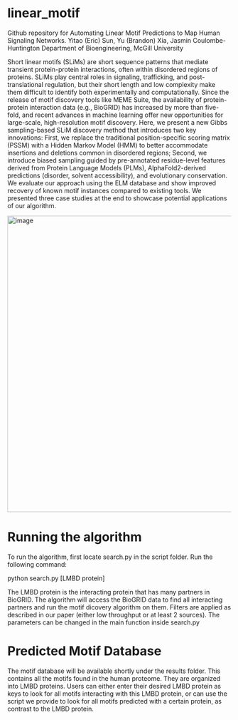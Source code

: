 # linear_motif

Github repository for Automating Linear Motif Predictions to Map Human Signaling Networks.
Yitao (Eric) Sun, Yu (Brandon) Xia, Jasmin Coulombe-Huntington
Department of Bioengineering, McGill University


Short linear motifs (SLiMs) are short sequence patterns that mediate transient protein-protein interactions, often within disordered regions of proteins. SLiMs play central roles in signaling, trafficking, and post-translational regulation, but their short length and low complexity make them difficult to identify both experimentally and computationally. Since the release of motif discovery tools like MEME Suite, the availability of protein-protein interaction data (e.g., BioGRID) has increased by more than five-fold, and recent advances in machine learning offer new opportunities for large-scale, high-resolution motif discovery. Here, we present a new Gibbs sampling-based SLiM discovery method that introduces two key innovations: First, we replace the traditional position-specific scoring matrix (PSSM) with a Hidden Markov Model (HMM) to better accommodate insertions and deletions common in disordered regions; Second, we introduce biased sampling guided by pre-annotated residue-level features derived from Protein Language Models (PLMs), AlphaFold2-derived predictions (disorder, solvent accessibility), and evolutionary conservation. We evaluate our approach using the ELM database and show improved recovery of known motif instances compared to existing tools. We presented three case studies at the end to showcase potential applications of our algorithm. 

<img width="975" height="665" alt="image" src="https://github.com/user-attachments/assets/dbfec2a9-375c-4780-bd26-f3030768b41e" />


# Running the algorithm
To run the algorithm, first locate search.py in the script folder. Run the following command:

python search.py [LMBD protein]

The LMBD protein is the interacting protein that has many partners in BioGRID. The algorithm will access the BioGRID data to find all interacting partners and run the motif dicovery algorithm on them. Filters are applied as described in our paper (either low throughput or at least 2 sources). 
The parameters can be changed in the main function inside search.py


# Predicted Motif Database
The motif database will be available shortly under the results folder. This contains all the motifs found in the human proteome. They are organized into LMBD proteins. Users can either enter their desired LMBD protein as keys to look for all motifs interacting with this LMBD protein, or can use the script we provide to look for all motifs predicted with a certain protein, as contrast to the LMBD protein.  
